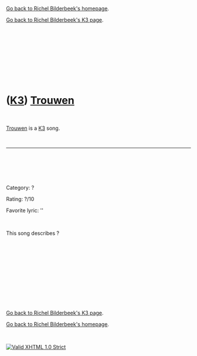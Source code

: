 [Go back to Richel Bilderbeek's homepage](index.htm).

[Go back to Richel Bilderbeek's K3 page](K3.htm).

 

 

 

 

 

([K3](K3.htm)) [Trouwen](K3Trouwen.htm)
=======================================

 

[Trouwen](K3Trouwen.htm) is a [K3](K3.htm) song.

 

  -------
  `   `
  -------

 

Category: ?

Rating: ?/10

Favorite lyric: ''

 

This song describes ?

 

 

 

 

 

 

[Go back to Richel Bilderbeek's K3 page](K3.htm).

[Go back to Richel Bilderbeek's homepage](index.htm).

 

[![Valid XHTML 1.0
Strict](valid-xhtml10.png)](http://validator.w3.org/check?uri=referer)

